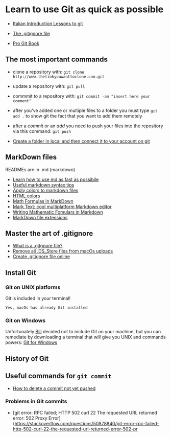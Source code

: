 # Learn to use Git as quick as possible

- [Italian Introduction Lessons to git](http://www.allafinedelpalo.it/git-1-introduzione-add-commit-push-pull/)

- [The .gitignore file](https://zellwk.com/blog/gitignore/)

- [Pro Git Book](https://git-scm.com/book/en/v2)

## The most important commands

- clone a repository with: `git clone http://www.thelinkyouwanttoclone.com.git`
- update a repository with: `git pull`
- commmit to a repository with: `git commit -am "insert here your comment"`
- after you've added one or multiple files to a folder you must type `git add .` to show git the fact that you want to add them remotely 
- after a _commit_ or an _add_ you need to push your files into the repository via this command: `git push`

- [Create a folder in local and then connect it to your account on git](https://kbroman.org/github_tutorial/pages/init.html)

## MarkDown files
READMEs are in .md (markdown)
- [Learn how to use md as fast as possibile](https://github.com/adam-p/markdown-here/wiki/Markdown-Cheatsheet)
- [Useful markdown syntax tips](https://www.markdownguide.org/basic-syntax/)
- [Apply colors to markdown files](https://stackoverflow.com/questions/35465557/how-to-apply-color-in-markdown)
- [HTML colors](https://www.w3schools.com/colors/colors_hex.asp)
- [Math Formulas in MarkDown](http://csrgxtu.github.io/2015/03/20/Writing-Mathematic-Fomulars-in-Markdown/)
- [Mark Text: cool multiplatform Markdown editor](https://marktext.app/)
- [Writing Mathematic Fomulars in Markdown](https://csrgxtu.github.io/2015/03/20/Writing-Mathematic-Fomulars-in-Markdown/)
- [MarkDown file extensions](https://superuser.com/questions/249436/file-extension-for-markdown-files)

## Master the art of .gitignore

- [What is a .gitgnore file?](https://git-scm.com/docs/gitignore)
- [Remove all .DS_Store files from macOs uploads](https://stackoverflow.com/questions/18393498/gitignore-all-the-ds-store-files-in-every-folder-and-subfolder/38797342)
- [Create .gitignore file online](https://www.toptal.com/developers/gitignore)

## Install Git
### Git on UNIX platforms

Git is included in your terminal!

```Yes, macOs has already Git installed```
### Git on Windows
Unfortunately [Bill](https://en.wikipedia.org/wiki/Bill_Gates) decided not to include Git on your machine, but you can remediate by downloading a terminal that will give you UNIX and commands powers:
[Git for Windows](https://gitforwindows.org/)

## History of Git

## Useful commands for `git commit`

- [How to delete a commit not yet pushed](https://bytefreaks.net/programming-2/how-to-undo-a-git-commit-that-was-not-pushed)

### Problems in Git commits

- [git error: RPC failed; HTTP 502 curl 22 The requested URL returned error: 502 Proxy Error](https://stackoverflow.com/questions/50878840/git-error-rpc-failed-http-502-curl-22-the-requested-url-returned-error-502-pr

